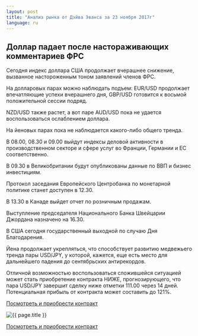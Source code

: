 ```yaml
---
layout: post
title: "Анализ рынка от Дэйва Эванса за 23 ноября 2017г"
language: ru
---
```

## Доллар падает после настораживающих комментариев ФРС

Сегодня индекс доллара США продолжает вчерашнее снижение, вызванное настороженным тоном заявлений членов ФРС.

На долларовых парах можно наблюдать подъем: EUR/USD продолжает впечатляющие успехи вчерашнего дня, GBP/USD готовится к восьмой положительной сессии подряд.

NZD/USD также растет, а вот паре AUD/USD пока не удается воспользоваться ослаблением доллара.

На йеновых парах пока не наблюдается какого-либо общего тренда.
 
 
В 08.00, 08.30 и 09.00 выйдут индексы деловой активности в производственном секторе и сфере услуг во Франции, Германии и ЕС соответственно.

В 09.30 в Великобритании будут опубликованы данные по ВВП и бизнес инвестициям.

Протокол заседания Европейского Центробанка по монетарной политике станет доступен в 12.30.

В 13.30 в Канаде выйдет отчет по розничным продажам.

Выступление председателя Национального Банка Швейцарии Джордана назначено на 16.30.

В США сегодня государственный выходной по случаю Дня Благодарения.
 
 
Йена продолжает укрепляться, что способствует развитию медвежьего тренда пары USD/JPY, у которой, кажется, еще есть место для дальнейшего падения до сентябрьских антирекордов.

Отличной возможностью воспользоваться сложившейся ситуацией может стать приобретение контракта НИЖЕ, прогнозирующего, что пара USD/JPY завершит сделку ниже отметки 111.00 через 14 дней. Потенциальная прибыль от контракта может составить до 121%.

<a href="http://record.binary.com/_bivVDfg8lHux76XffYA0JmNd7ZgqdRLk/1/market=forex&underlying=frxUSDJPY&formname=higherlower&duration_amount=14&duration_units=d&amount=10&amount_type=payout&expiry_type=duration&barrier=111&s=1&t=AGAo0wZxiuWVUSIZnKLQvZ0co5lt24DG" target="_blank">Посмотреть и приобрести контракт</a>

<img src="{{ site.url }}/images/nov/ru-23-nov-17.png" alt="{{ page.title }}"  title="{{ page.title }}">

<a href="%LINK%%?https://www.binary.com/d/trade.cgi?market=forex&underlying=frxUSDJPY&formname=higherlower&duration_amount=14&duration_units=d&amount=10&amount_type=payout&expiry_type=duration&barrier=111&s=1&t=AGAo0wZxiuWVUSIZnKLQvZ0co5lt24DG" target="_blank">Посмотреть и приобрести контракт</a>